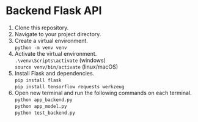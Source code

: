 # Backend Flask API
1. Clone this repository.
2. Navigate to your project directory.
3. Create a virtual environment. <br>
   `python -m venv venv`
4. Activate the virtual environment. <br>
   `.\venv\Scripts\activate` (windows) <br>
   `source venv/bin/activate` (linux/macOS)
6. Install Flask and dependencies. <br>
   `pip install flask` <br>
   `pip install tensorflow requests werkzeug`
7. Open new terminal and run the following commands on each terminal. <br>
   `python app_backend.py` <br>
   `python app_model.py` <br>
   `python test_backend.py`
